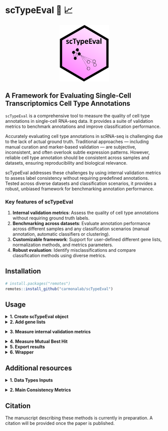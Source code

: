 # scTypeEval :microscope: :chart_with_upwards_trend:

<p align="center">

<img src="docs/scTypeEval_logo.png" height="180"/>

</p>

## A Framework for Evaluating Single-Cell Transcriptomics Cell Type Annotations

`scTypeEval` is a comprehensive tool to measure the quality of cell type annotations in single-cell RNA-seq data. It provides a suite of validation metrics to benchmark annotations and improve classification performance.

Accurately evaluating cell type annotations in scRNA-seq is challenging due to the lack of actual ground truth. Traditional approaches — including manual curation and marker-based validation — are subjective, inconsistent, and often overlook subtle expression patterns. However, reliable cell type annotation should be consistent across samples and datasets, ensuring reproducibility and biological relevance.

scTypeEval addresses these challenges by using internal validation metrics to assess label consistency without requiring predefined annotations. Tested across diverse datasets and classification scenarios, it provides a robust, unbiased framework for benchmarking annotation performance.

### Key features of scTypeEval

1. **Internal validation metrics**: Assess the quality of cell type annotations without requiring ground truth labels.
2. **Benchmarking across datasets**: Evaluate annotation performance across different samples and any classification scenarios (manual annotation, automatic classifiers or clustering).
3. **Customizable framework**: Support for user-defined different gene lists, normalization methods, and metrics parameters.
4. **Robust evaluation**: Identify misclassifications and compare classification methods using diverse metrics.

## Installation

``` r
# install.packages("remotes")
remotes::install_github("carmonalab/scTypeEval")
```


## Usage

<details>
<summary><strong>1. Create scTypeEval object</strong></summary>

`scTypeEval` objects accept either a count matrix (rows as genes and columns as cells) and its corresponding metadata, a Seurat object, or a SingleCellExperiment (SCE) object. Metadata is expected to contain annotation labels and sample identifiers, if inter-sample consistency should be leveraged.

``` r
library(scTypeEval)

# From count matrix and metadata dataframe
sceval <- create.scTypeEval(matrix = count_matrix,
                           metadata = metadata)

# From Seurat object
sceval <- create.scTypeEval(seurat_obj)

# From SCE object
sceval <- create.scTypeEval(sce)
```
</details>


<details>
<summary><strong>2. Add gene lists</strong></summary> 

Add gene list on the scTypeEval object with relevant genes to compute the consistency metrics.
`scTypeEval` supports adding highly variable genes (HVG) and cell-type-specific gene markers. Additionally, custom lists can also be added. At least one gene list must be included in the `scTypeEval` object to compute consistency metrics.

``` r
# Add HVG gene list
sceval <- add.HVG(sceval)

# Add gene markers
sceval <- add.GeneMarkers(sceval,
                         ident = "cell_type") # indicate the annotation to identify the cell types
                         
# Add a custom list (e.g. list of transcription factors, cytokines...)
sceval <- add.GeneList(sceval, gene.list = custom_list)
sceval <- add.GeneList(sceval, gene.list = list("cytokines" = c("IL10", "IL6", "IL4",...)))
```

</details>

<a name="run.consistency"></a>
<details>
<summary><strong>3. Measure internal validation metrics</strong></summary> 

Computes internal validation consistency metrics for cell type annotations. By default, the following metrics will be run: `"silhouette"`, `"NeighborhoodPurity"`, `"ward.PropMatch"`, `"Leiden.PropMatch"`, and `"modularity"`.

See [Data types inputs](#data-types-inputs) and [Main consistency metrics](#main-consistency-metrics) for more details on the data type inputs and different consistency metrics based on internal validation metrics.

``` r
sceval <- Run.Consistency(scTypeEval = sceval,
                          ident = "cell_type", # annotation method to evaluate
                          sample = "patient_id", # if inter-sample consistency want to be captured
                          IntVal.metric = c("silhouette", "NeighborhoodPurity"), # specificy one or multiple internal validation metrics
                          data.type = "pseudobulk") # one of "sc" (single-cell), "pseudobulk" or "pseudobulk_1vsall"
```

</details>

<a name="mbh"></a>
<details>
<summary><strong>4. Measure Mutual Best Hit</strong></summary> 

This method evaluates the consistency of cell type annotations across multiple samples using a Mutual Best Hit approach. In short, it applies a classifier bidirectionally between sample pairs to assess inter-sample reciprocal similarity.

Supported options, by default both are run if possible:

* `"Mutual.Score"`: Mean of the product of reciprocal prediction scores from classifier per cell type.
* `"Mutual.Match"`: Calculates the normalized proportion of reciprocal prediction matches between samples. 

``` r
sceval <- Run.BestHit(scTypeEval = sceval, 
                      ident = "cell_type", # annotation method to evaluate
                      sample = "sample_id", # required
                      method = c("Mutual.Score", "Mutual.Match"), # Mutual Best Hit method to run
                      data.type = "pseudobulk") # one of "sc" (single-cell) or "pseudobulk"
```

</details>



<details>
<summary><strong>5. Export results</strong></summary> 

Extracts and filters consistency metrics from an `scTypeEval` object into a data frame.

``` r
results <- get.ConsistencyData(scTypeEval = sceval)
```

Example of results table:

| celltype  | measure   | consistency.metric      | distance.method | gene.list | ident  | data.type  |
|-----------|-----------|-------------------------|-----------------|-----------|--------|------------|
| Treg     | 0.3255512 | BestHit-Mutual.Match    | NA              | HVG       | annot3 | pseudobulk |
| gdT       | 0.3875000 | NeighborhoodPurity      | euclidean       | HVG       | annot3 | pseudobulk |
| Treg      | 0.4372035 | NeighborhoodPurity      | euclidean       | HVG       | annot3 | pseudobulk |
| CD16      | 0.4673913 | NeighborhoodPurity      | euclidean       | HVG       | annot3 | pseudobulk |
| CD8       | 0.4739076 | NeighborhoodPurity      | euclidean       | HVG       | annot3 | pseudobulk |
| CD8      | 0.5106117 | ward.PropMatch         | euclidean       | HVG       | annot3 | pseudobulk |
| MAIT      | 0.5962547 | NeighborhoodPurity      | euclidean       | HVG       | annot3 | pseudobulk |
| CD8      | 0.6627756 | BestHit-Mutual.Match    | NA              | HVG       | annot3 | pseudobulk |


</details>


<details>
<summary><strong>6. Wrapper</strong></summary> 

This function serves as a wrapper to compute internal validation metrics [Run.Consistency](#run.consistency) and Mutual Best Hit consistency [Run.BestHit](#mbh) evaluations for cell type annotations. It supports multiple data types in the same run.

``` r
consistency_df <- Run.scTypeEval(scTypeEval = sceval,
                                 ident = "cell_type", # annotation method to evaluate
                                 sample = "sample_id",
                                 IntVal.metric = c("silhouette", "NeighborhoodPurity"), # specificy one or multiple internal validation metrics
                                 BH.method = c("Mutual.Score", "Mutual.Match"), # Mutual Best Hit method to run
                                 data.type = "pseudobulk")
```

</details>


## Additional resources

<a name="data-types-inputs"></a>
<details>
<summary><strong>1. Data Types Inputs</strong></summary>

When computing consistency metrics, data can be structured in the following ways:

- **`sc` (Single-cell level)**: Each cell is treated as an individual observation.  
- **`pseudobulk` (Aggregated per sample & cell type)**: Expression values are summed per sample and cell type, useful for capturing inter-sample variability.  
- **`pseudobulk_1vsall` (Pairwise comparison)**: Pseudobulk for each cell type is compared against the pseudobulk of all others cell types, resulting in 2 observations per sample.

</details>


<a name="main-consistency-metrics"></a>
<details>
<summary><strong>2. Main Consistency Metrics</strong></summary>

`scTypeEval` provides a range of **internal validation metrics** to assess the quality of cell type annotations without requiring external ground truth. These metrics evaluate consistency based on different properties such as **distance**, **clustering**, and **graph structure**.

#### **Default Metrics:**
By default, the following metrics are computed:  
- **`silhouette`** – Measures how well-separated a cell type is by comparing intra-group cohesion to inter-group separation. (Distance-based)  
- **`NeighborhoodPurity`** – Assesses local consistency by checking how many of a cell's K-nearest neighbors share the same label. (Local agreement)  
- **`ward.PropMatch`** – Evaluates the proportion of dominant labels in hierarchical Ward clusters. (Clustering-based)  
- **`Leiden.PropMatch`** – Similar to Ward.PropMatch but using Leiden partition. (Clustering-based)  
- **`modularity`** – Measures how well the annotation structure aligns with graph-based community detection. (Graph structure)  

#### **All Available Metrics:**
##### **Distance-Based Metrics:**  
- **`silhouette`** – Measures how distinct each cell type is compared to others.  
- **`inertia`** – Sum of squared distances from points to their assigned cluster centroid.  
- **`Xie-Beni`** – Ratio of intra-cluster compactness to inter-cluster separation.  
- **`S_Dbw`** – Validates clustering based on density and separation.  
- **`I`** – Balances cluster cohesion and separation.  

##### **Clustering-Based Metrics:**  
- **`ward.PropMatch`** – Proportion of dominant labels in Ward hierarchical clusters.  
- **`ward.NMI`** – Normalized Mutual Information between Ward clusters and reference labels.  
- **`ward.ARI`** – Adjusted Rand Index for Ward clustering.  
- **`Leiden.PropMatch`** – Proportion of dominant labels in Leiden clusters.  
- **`Leiden.NMI`** – Normalized Mutual Information for Leiden partitions.  
- **`Leiden.ARI`** – Adjusted Rand Index for Leiden clustering.  

##### **Graph-Based Metrics:**  
- **`modularity`** – Strength of intra-group connectivity compared to a random model.  
- **`GraphConnectivity`** – Measures the proportion of elements within the largest connected component of a cell type.  

##### **Local Agreement Metrics:**  
- **`NeighborhoodPurity`** – Proportion of a cell's nearest neighbors sharing the same label.  

Each metric provides a unique perspective on annotation consistency, allowing for a comprehensive evaluation.  

</details>



## Citation  

The manuscript describing these methods is currently in preparation. A citation will be provided once the paper is published.  


